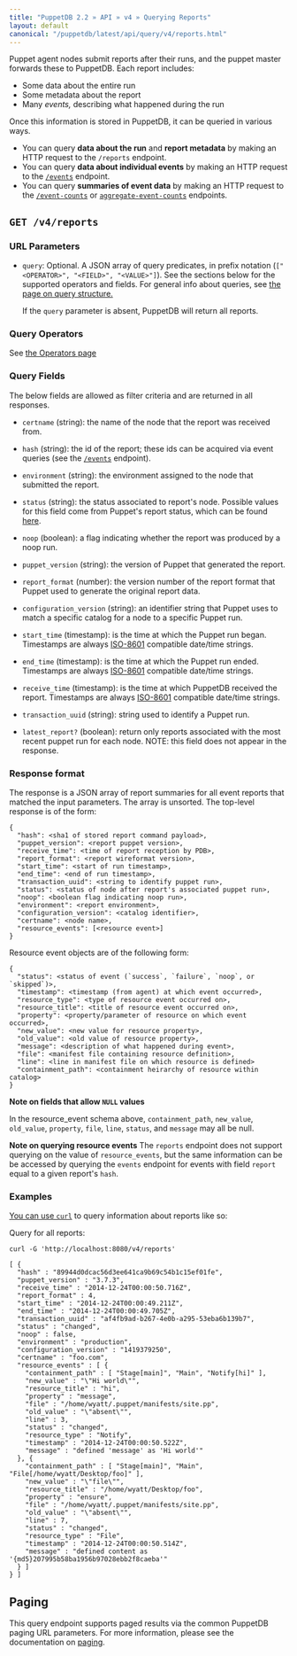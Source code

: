 ```yaml
---
title: "PuppetDB 2.2 » API » v4 » Querying Reports"
layout: default
canonical: "/puppetdb/latest/api/query/v4/reports.html"
---
```


[curl]: ../curl.html#using-curl-from-localhost-non-sslhttp
[operator]: ./operators.html
[event]: ./events.html
[paging]: ./paging.html
[statuses]: /puppet/latest/reference/format_report.html#puppettransactionreport
[query]: ./query.html
[8601]: http://en.wikipedia.org/wiki/ISO_8601

Puppet agent nodes submit reports after their runs, and the puppet master forwards these to PuppetDB. Each report includes:

* Some data about the entire run
* Some metadata about the report
* Many _events,_ describing what happened during the run

Once this information is stored in PuppetDB, it can be queried in various ways.

* You can query **data about the run** and **report metadata** by making an HTTP request to the `/reports` endpoint.
* You can query **data about individual events** by making an HTTP request to the [`/events`][event] endpoint.
* You can query **summaries of event data** by making an HTTP request to the [`/event-counts`](./event-counts.html) or [`aggregate-event-counts`](./aggregate-event-counts.html) endpoints.

## `GET /v4/reports`

### URL Parameters

* `query`: Optional. A JSON array of query predicates, in prefix notation (`["<OPERATOR>", "<FIELD>", "<VALUE>"]`). See the sections below for the supported operators and fields. For general info about queries, see [the page on query structure.][query]

    If the `query` parameter is absent, PuppetDB will return all reports.

### Query Operators

See [the Operators page](./operators.html)

### Query Fields

The below fields are allowed as filter criteria and are returned in all responses.

* `certname` (string): the name of the node that the report was received from.

* `hash` (string): the id of the report; these ids can be acquired via event queries (see the [`/events`][event] endpoint).

* `environment` (string): the environment assigned to the node that submitted the report.

* `status` (string): the status associated to report's node. Possible values for this field come from Puppet's report status, which can be found [here][statuses].

* `noop` (boolean): a flag indicating whether the report was produced by a noop run.

* `puppet_version` (string): the version of Puppet that generated the report.

* `report_format` (number): the version number of the report format that Puppet used to generate the original report data.

* `configuration_version` (string): an identifier string that Puppet uses to match a specific catalog for a node to a specific Puppet run.

* `start_time` (timestamp): is the time at which the Puppet run began. Timestamps are always [ISO-8601][8601] compatible date/time strings.

* `end_time` (timestamp): is the time at which the Puppet run ended. Timestamps are always [ISO-8601][8601] compatible date/time strings.

* `receive_time` (timestamp): is the time at which PuppetDB received the report. Timestamps are always [ISO-8601][8601] compatible date/time strings.

* `transaction_uuid` (string): string used to identify a Puppet run.

* `latest_report?` (boolean): return only reports associated with the most recent puppet run for each node.
  NOTE: this field does not appear in the response.

### Response format

The response is a JSON array of report summaries for all event reports
that matched the input parameters.  The array is unsorted. The top-level response
is of the form:

    {
      "hash": <sha1 of stored report command payload>,
      "puppet_version": <report puppet version>,
      "receive_time": <time of report reception by PDB>,
      "report_format": <report wireformat version>,
      "start_time": <start of run timestamp>,
      "end_time": <end of run timestamp>,
      "transaction_uuid": <string to identify puppet run>,
      "status": <status of node after report's associated puppet run>,
      "noop": <boolean flag indicating noop run>,
      "environment": <report environment>,
      "configuration_version": <catalog identifier>,
      "certname": <node name>,
      "resource_events": [<resource event>]
    }

Resource event objects are of the following form:

    {
      "status": <status of event (`success`, `failure`, `noop`, or `skipped`)>,
      "timestamp": <timestamp (from agent) at which event occurred>,
      "resource_type": <type of resource event occurred on>,
      "resource_title": <title of resource event occurred on>,
      "property": <property/parameter of resource on which event occurred>,
      "new_value": <new value for resource property>,
      "old_value": <old value of resource property>,
      "message": <description of what happened during event>,
      "file": <manifest file containing resource definition>,
      "line": <line in manifest file on which resource is defined>
      "containment_path": <containment heirarchy of resource within catalog>
    }

**Note on fields that allow `NULL` values**

In the resource_event schema above, `containment_path`, `new_value`, `old_value`, `property`, `file`, `line`, `status`, and `message` may all be null.

**Note on querying resource events**
The `reports` endpoint does not support querying on the value of `resource_events`, but the same information can be be accessed by querying the `events` endpoint for events with field `report` equal to a given report's `hash`.


### Examples

[You can use `curl`][curl] to query information about reports like so:

Query for all reports:

    curl -G 'http://localhost:8080/v4/reports'

    [ {
      "hash" : "89944d0dcac56d3ee641ca9b69c54b1c15ef01fe",
      "puppet_version" : "3.7.3",
      "receive_time" : "2014-12-24T00:00:50.716Z",
      "report_format" : 4,
      "start_time" : "2014-12-24T00:00:49.211Z",
      "end_time" : "2014-12-24T00:00:49.705Z",
      "transaction_uuid" : "af4fb9ad-b267-4e0b-a295-53eba6b139b7",
      "status" : "changed",
      "noop" : false,
      "environment" : "production",
      "configuration_version" : "1419379250",
      "certname" : "foo.com",
      "resource_events" : [ {
        "containment_path" : [ "Stage[main]", "Main", "Notify[hi]" ],
        "new_value" : "\"Hi world\"",
        "resource_title" : "hi",
        "property" : "message",
        "file" : "/home/wyatt/.puppet/manifests/site.pp",
        "old_value" : "\"absent\"",
        "line" : 3,
        "status" : "changed",
        "resource_type" : "Notify",
        "timestamp" : "2014-12-24T00:00:50.522Z",
        "message" : "defined 'message' as 'Hi world'"
      }, {
        "containment_path" : [ "Stage[main]", "Main", "File[/home/wyatt/Desktop/foo]" ],
        "new_value" : "\"file\"",
        "resource_title" : "/home/wyatt/Desktop/foo",
        "property" : "ensure",
        "file" : "/home/wyatt/.puppet/manifests/site.pp",
        "old_value" : "\"absent\"",
        "line" : 7,
        "status" : "changed",
        "resource_type" : "File",
        "timestamp" : "2014-12-24T00:00:50.514Z",
        "message" : "defined content as '{md5}207995b58ba1956b97028ebb2f8caeba'"
      } ]
    } ]

## Paging

This query endpoint supports paged results via the common PuppetDB paging
URL parameters.  For more information, please see the documentation
on [paging][paging].
